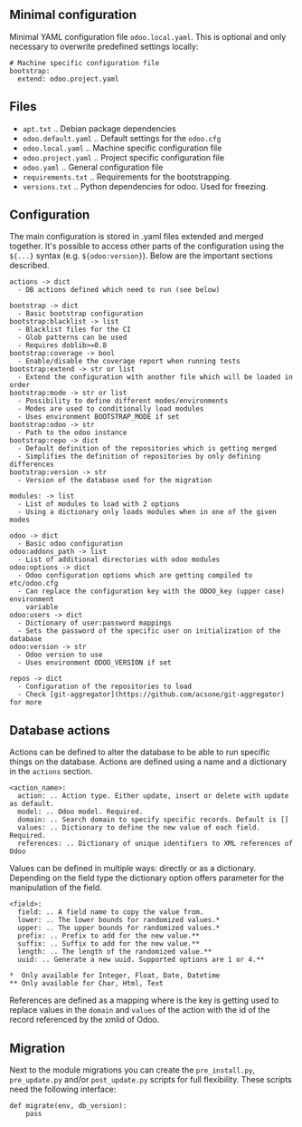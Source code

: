 ## Minimal configuration

Minimal YAML configuration file `odoo.local.yaml`. This is optional and only necessary
to overwrite predefined settings locally:

```
# Machine specific configuration file
bootstrap:
  extend: odoo.project.yaml
```

## Files

- `apt.txt` .. Debian package dependencies
- `odoo.default.yaml` .. Default settings for the `odoo.cfg`
- `odoo.local.yaml` .. Machine specific configuration file
- `odoo.project.yaml` .. Project specific configuration file
- `odoo.yaml` .. General configuration file
- `requirements.txt` .. Requirements for the bootstrapping.
- `versions.txt` .. Python dependencies for odoo. Used for freezing.

## Configuration

The main configuration is stored in .yaml files extended and merged together. It's
possible to access other parts of the configuration using the `${...}` syntax (e.g.
`${odoo:version}`). Below are the important sections described.

```
actions -> dict
  - DB actions defined which need to run (see below)

bootstrap -> dict
  - Basic bootstrap configuration
bootstrap:blacklist -> list
  - Blacklist files for the CI
  - Glob patterns can be used
  - Requires doblib>=0.8
bootstrap:coverage -> bool
  - Enable/disable the coverage report when running tests
bootstrap:extend -> str or list
  - Extend the configuration with another file which will be loaded in order
bootstrap:mode -> str or list
  - Possibility to define different modes/environments
  - Modes are used to conditionally load modules
  - Uses environment BOOTSTRAP_MODE if set
bootstrap:odoo -> str
  - Path to the odoo instance
bootstrap:repo -> dict
  - Default definition of the repositories which is getting merged
  - Simplifies the definition of repositories by only defining differences
bootstrap:version -> str
  - Version of the database used for the migration

modules: -> list
  - List of modules to load with 2 options
  - Using a dictionary only loads modules when in one of the given modes

odoo -> dict
  - Basic odoo configuration
odoo:addons_path -> list
  - List of additional directories with odoo modules
odoo:options -> dict
  - Odoo configuration options which are getting compiled to etc/odoo.cfg
  - Can replace the configuration key with the ODOO_key (upper case) environment
    variable
odoo:users -> dict
  - Dictionary of user:password mappings
  - Sets the password of the specific user on initialization of the database
odoo:version -> str
  - Odoo version to use
  - Uses environment ODOO_VERSION if set

repos -> dict
  - Configuration of the repositories to load
  - Check [git-aggregator](https://github.com/acsone/git-aggregator) for more
```

## Database actions

Actions can be defined to alter the database to be able to run specific things on the
database. Actions are defined using a name and a dictionary in the `actions` section.

```
<action_name>:
  action: .. Action type. Either update, insert or delete with update as default.
  model: .. Odoo model. Required.
  domain: .. Search domain to specify specific records. Default is []
  values: .. Dictionary to define the new value of each field. Required.
  references: .. Dictionary of unique identifiers to XML references of Odoo
```

Values can be defined in multiple ways: directly or as a dictionary. Depending on the
field type the dictionary option offers parameter for the manipulation of the field.

```
<field>:
  field: .. A field name to copy the value from.
  lower: .. The lower bounds for randomized values.*
  upper: .. The upper bounds for randomized values.*
  prefix: .. Prefix to add for the new value.**
  suffix: .. Suffix to add for the new value.**
  length: .. The length of the randomized value.**
  uuid: .. Generate a new uuid. Supported options are 1 or 4.**

*  Only available for Integer, Float, Date, Datetime
** Only available for Char, Html, Text
```

References are defined as a mapping where is the key is getting used to replace values
in the `domain` and `values` of the action with the id of the record referenced by the
xmlid of Odoo.

## Migration

Next to the module migrations you can create the `pre_install.py`, `pre_update.py`
and/or `post_update.py` scripts for full flexibility. These scripts need the following
interface:

```
def migrate(env, db_version):
    pass
```
